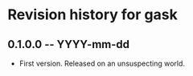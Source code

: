 # Revision history for gask

## 0.1.0.0 -- YYYY-mm-dd

* First version. Released on an unsuspecting world.
